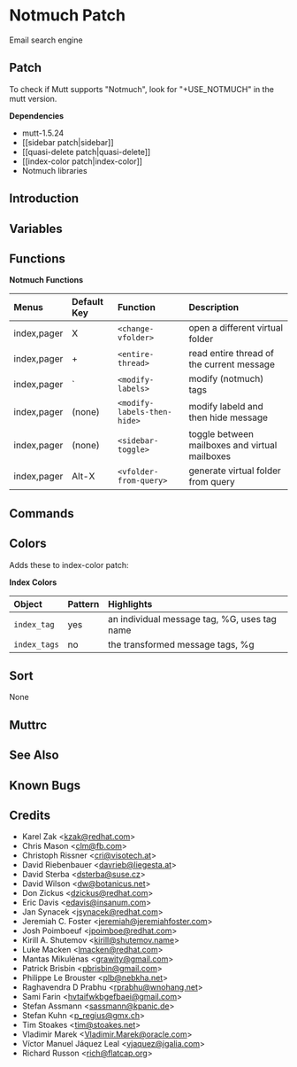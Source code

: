 Notmuch Patch
=============

Email search engine

Patch
-----

To check if Mutt supports "Notmuch", look for "+USE\_NOTMUCH" in the mutt version.

**Dependencies**
-   mutt-1.5.24
-   [[sidebar patch|sidebar]]
-   [[quasi-delete patch|quasi-delete]]
-   [[index-color patch|index-color]]
-   Notmuch libraries

Introduction
------------

Variables
---------

Functions
---------

**Notmuch Functions**

| Menus       | Default Key | Function                    | Description                                    |
|:------------|:------------|:----------------------------|:-----------------------------------------------|
| index,pager | X           | `<change-vfolder>`          | open a different virtual folder                |
| index,pager | +           | `<entire-thread>`           | read entire thread of the current message      |
| index,pager | \`          | `<modify-labels>`           | modify (notmuch) tags                          |
| index,pager | (none)      | `<modify-labels-then-hide>` | modify labeld and then hide message            |
| index,pager | (none)      | `<sidebar-toggle>`          | toggle between mailboxes and virtual mailboxes |
| index,pager | Alt-X       | `<vfolder-from-query>`      | generate virtual folder from query             |

Commands
--------

Colors
------

Adds these to index-color patch:

**Index Colors**

| Object       | Pattern | Highlights                                   |
|:-------------|:--------|:---------------------------------------------|
| `index_tag`  | yes     | an individual message tag, %G, uses tag name |
| `index_tags` | no      | the transformed message tags, %g             |

Sort
----

None

Muttrc
------

See Also
--------

Known Bugs
----------

Credits
-------

-   Karel Zak \<kzak@redhat.com\>
-   Chris Mason \<clm@fb.com\>
-   Christoph Rissner \<cri@visotech.at\>
-   David Riebenbauer \<davrieb@liegesta.at\>
-   David Sterba \<dsterba@suse.cz\>
-   David Wilson \<dw@botanicus.net\>
-   Don Zickus \<dzickus@redhat.com\>
-   Eric Davis \<edavis@insanum.com\>
-   Jan Synacek \<jsynacek@redhat.com\>
-   Jeremiah C. Foster \<jeremiah@jeremiahfoster.com\>
-   Josh Poimboeuf \<jpoimboe@redhat.com\>
-   Kirill A. Shutemov \<kirill@shutemov.name\>
-   Luke Macken \<lmacken@redhat.com\>
-   Mantas Mikulėnas \<grawity@gmail.com\>
-   Patrick Brisbin \<pbrisbin@gmail.com\>
-   Philippe Le Brouster \<plb@nebkha.net\>
-   Raghavendra D Prabhu \<rprabhu@wnohang.net\>
-   Sami Farin \<hvtaifwkbgefbaei@gmail.com\>
-   Stefan Assmann \<sassmann@kpanic.de\>
-   Stefan Kuhn \<p_regius@gmx.ch\>
-   Tim Stoakes \<tim@stoakes.net\>
-   Vladimir Marek \<Vladimir.Marek@oracle.com\>
-   Víctor Manuel Jáquez Leal \<vjaquez@igalia.com\>
-   Richard Russon \<rich@flatcap.org\>

